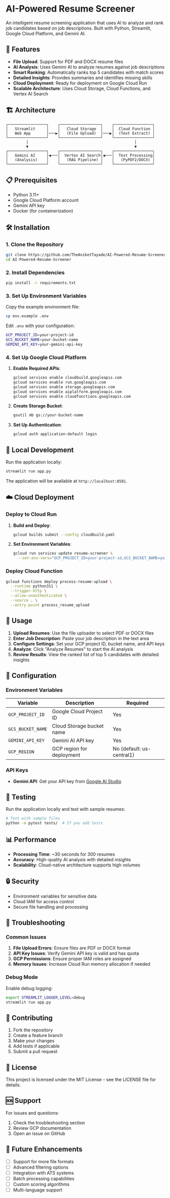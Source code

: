 # AI-Powered Resume Screener

An intelligent resume screening application that uses AI to analyze and rank job candidates based on job descriptions. Built with Python, Streamlit, Google Cloud Platform, and Gemini AI.

## 🚀 Features

- **File Upload**: Support for PDF and DOCX resume files
- **AI Analysis**: Uses Gemini AI to analyze resumes against job descriptions
- **Smart Ranking**: Automatically ranks top 5 candidates with match scores
- **Detailed Insights**: Provides summaries and identifies missing skills
- **Cloud Deployment**: Ready for deployment on Google Cloud Run
- **Scalable Architecture**: Uses Cloud Storage, Cloud Functions, and Vertex AI Search

## 🏗️ Architecture

```
┌─────────────────┐    ┌──────────────────┐    ┌─────────────────┐
│   Streamlit     │    │   Cloud Storage  │    │  Cloud Function │
│   Web App       │───▶│   (File Upload)  │───▶│  (Text Extract) │
└─────────────────┘    └──────────────────┘    └─────────────────┘
         │                                               │
         ▼                                               ▼
┌─────────────────┐    ┌──────────────────┐    ┌─────────────────┐
│   Gemini AI     │◀───│  Vertex AI Search│◀───│  Text Processing│
│   (Analysis)    │    │   (RAG Pipeline) │    │   (PyPDF2/DOCX) │
└─────────────────┘    └──────────────────┘    └─────────────────┘
```

## 📋 Prerequisites

- Python 3.11+
- Google Cloud Platform account
- Gemini API key
- Docker (for containerization)

## 🛠️ Installation

### 1. Clone the Repository

```bash
git clone https://github.com/TheAniketTayade/AI-Powered-Resume-Screener.git
cd AI-Powered-Resume-Screener
```

### 2. Install Dependencies

```bash
pip install -r requirements.txt
```

### 3. Set Up Environment Variables

Copy the example environment file:

```bash
cp env.example .env
```

Edit `.env` with your configuration:

```bash
GCP_PROJECT_ID=your-project-id
GCS_BUCKET_NAME=your-bucket-name
GEMINI_API_KEY=your-gemini-api-key
```

### 4. Set Up Google Cloud Platform

1. **Enable Required APIs**:
   ```bash
   gcloud services enable cloudbuild.googleapis.com
   gcloud services enable run.googleapis.com
   gcloud services enable storage.googleapis.com
   gcloud services enable aiplatform.googleapis.com
   gcloud services enable cloudfunctions.googleapis.com
   ```

2. **Create Storage Bucket**:
   ```bash
   gsutil mb gs://your-bucket-name
   ```

3. **Set Up Authentication**:
   ```bash
   gcloud auth application-default login
   ```

## 🚀 Local Development

Run the application locally:

```bash
streamlit run app.py
```

The application will be available at `http://localhost:8501`.

## ☁️ Cloud Deployment

### Deploy to Cloud Run

1. **Build and Deploy**:
   ```bash
   gcloud builds submit --config cloudbuild.yaml
   ```

2. **Set Environment Variables**:
   ```bash
   gcloud run services update resume-screener \
     --set-env-vars="GCP_PROJECT_ID=your-project-id,GCS_BUCKET_NAME=your-bucket-name,GEMINI_API_KEY=your-gemini-api-key"
   ```

### Deploy Cloud Function

```bash
gcloud functions deploy process-resume-upload \
  --runtime python311 \
  --trigger-http \
  --allow-unauthenticated \
  --source . \
  --entry-point process_resume_upload
```

## 📖 Usage

1. **Upload Resumes**: Use the file uploader to select PDF or DOCX files
2. **Enter Job Description**: Paste your job description in the text area
3. **Configure Settings**: Set your GCP project ID, bucket name, and API keys
4. **Analyze**: Click "Analyze Resumes" to start the AI analysis
5. **Review Results**: View the ranked list of top 5 candidates with detailed insights

## 🔧 Configuration

### Environment Variables

| Variable | Description | Required |
|----------|-------------|----------|
| `GCP_PROJECT_ID` | Google Cloud Project ID | Yes |
| `GCS_BUCKET_NAME` | Cloud Storage bucket name | Yes |
| `GEMINI_API_KEY` | Gemini AI API key | Yes |
| `GCP_REGION` | GCP region for deployment | No (default: us-central1) |

### API Keys

- **Gemini API**: Get your API key from [Google AI Studio](https://makersuite.google.com/app/apikey)

## 🧪 Testing

Run the application locally and test with sample resumes:

```bash
# Test with sample files
python -m pytest tests/  # If you add tests
```

## 📊 Performance

- **Processing Time**: ~30 seconds for 300 resumes
- **Accuracy**: High-quality AI analysis with detailed insights
- **Scalability**: Cloud-native architecture supports high volumes

## 🔒 Security

- Environment variables for sensitive data
- Cloud IAM for access control
- Secure file handling and processing

## 🐛 Troubleshooting

### Common Issues

1. **File Upload Errors**: Ensure files are PDF or DOCX format
2. **API Key Issues**: Verify Gemini API key is valid and has quota
3. **GCP Permissions**: Ensure proper IAM roles are assigned
4. **Memory Issues**: Increase Cloud Run memory allocation if needed

### Debug Mode

Enable debug logging:

```bash
export STREAMLIT_LOGGER_LEVEL=debug
streamlit run app.py
```

## 🤝 Contributing

1. Fork the repository
2. Create a feature branch
3. Make your changes
4. Add tests if applicable
5. Submit a pull request

## 📄 License

This project is licensed under the MIT License - see the LICENSE file for details.

## 🆘 Support

For issues and questions:

1. Check the troubleshooting section
2. Review GCP documentation
3. Open an issue on GitHub

## 🔮 Future Enhancements

- [ ] Support for more file formats
- [ ] Advanced filtering options
- [ ] Integration with ATS systems
- [ ] Batch processing capabilities
- [ ] Custom scoring algorithms
- [ ] Multi-language support
